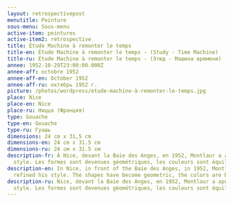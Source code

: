 ```yaml
---
layout: retrospectivepost
menutitle: Peinture
sous-menu: Sous-menu
active-item: peintures
active-item2: retrospective
title: Étude Machine à remonter le temps
title-en: Étude Machine à remonter le temps - (Study - Time Machine)
title-ru: Étude Machine à remonter le temps - (Этюд - Машина времени)
annee: 1952-10-29T23:00:00.000Z
annee-aff: octobre 1952
annee-aff-en: October 1952
annee-aff-ru: октябрь 1952 г.
picture: /photos/wordpress/etude-machine-à-remonter-le-temps.jpg
place: Nice
place-en: Nice
place-ru: Ницца (Франция)
type: Gouache
type-en: Gouache
type-ru: Гуашь
dimensions: 24 cm x 31,5 cm
dimensions-en: 24 cm x 31.5 cm
dimensions-ru: 24 см x 31.5 см
description-fr: À Nice, devant la Baie des Anges, en 1952, Montlaur a apuré son
  style. Les formes sont devenues géométriques, les couleurs sont équilibrées.
description-en: In Nice, in front of the Baie des Anges, in 1952, Montlaur has
  refined his style. The shapes have become geometric, the colors are balanced.
description-ru: Nice, devant la Baie des Anges, en 1952, Montlaur a apuré son
  style. Les formes sont devenues géométriques, les couleurs sont équilibrées.
---
```

